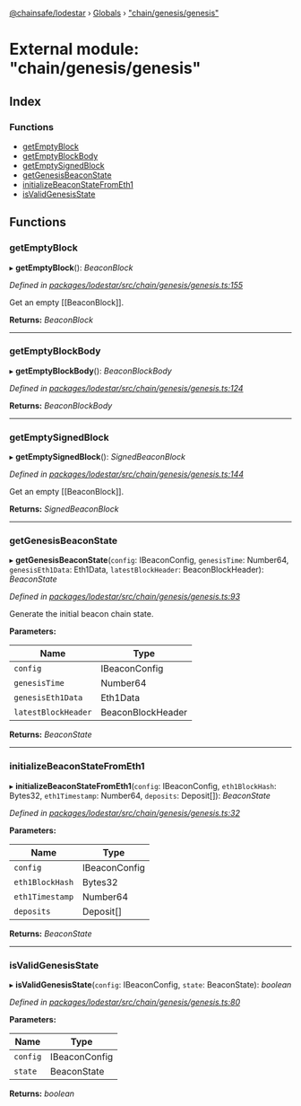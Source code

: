 [@chainsafe/lodestar](../README.md) › [Globals](../globals.md) › ["chain/genesis/genesis"](_chain_genesis_genesis_.md)

# External module: "chain/genesis/genesis"

## Index

### Functions

* [getEmptyBlock](_chain_genesis_genesis_.md#getemptyblock)
* [getEmptyBlockBody](_chain_genesis_genesis_.md#getemptyblockbody)
* [getEmptySignedBlock](_chain_genesis_genesis_.md#getemptysignedblock)
* [getGenesisBeaconState](_chain_genesis_genesis_.md#getgenesisbeaconstate)
* [initializeBeaconStateFromEth1](_chain_genesis_genesis_.md#initializebeaconstatefrometh1)
* [isValidGenesisState](_chain_genesis_genesis_.md#isvalidgenesisstate)

## Functions

###  getEmptyBlock

▸ **getEmptyBlock**(): *BeaconBlock*

*Defined in [packages/lodestar/src/chain/genesis/genesis.ts:155](https://github.com/ChainSafe/lodestar/blob/aa20a3bfb/packages/lodestar/src/chain/genesis/genesis.ts#L155)*

Get an empty [[BeaconBlock]].

**Returns:** *BeaconBlock*

___

###  getEmptyBlockBody

▸ **getEmptyBlockBody**(): *BeaconBlockBody*

*Defined in [packages/lodestar/src/chain/genesis/genesis.ts:124](https://github.com/ChainSafe/lodestar/blob/aa20a3bfb/packages/lodestar/src/chain/genesis/genesis.ts#L124)*

**Returns:** *BeaconBlockBody*

___

###  getEmptySignedBlock

▸ **getEmptySignedBlock**(): *SignedBeaconBlock*

*Defined in [packages/lodestar/src/chain/genesis/genesis.ts:144](https://github.com/ChainSafe/lodestar/blob/aa20a3bfb/packages/lodestar/src/chain/genesis/genesis.ts#L144)*

Get an empty [[BeaconBlock]].

**Returns:** *SignedBeaconBlock*

___

###  getGenesisBeaconState

▸ **getGenesisBeaconState**(`config`: IBeaconConfig, `genesisTime`: Number64, `genesisEth1Data`: Eth1Data, `latestBlockHeader`: BeaconBlockHeader): *BeaconState*

*Defined in [packages/lodestar/src/chain/genesis/genesis.ts:93](https://github.com/ChainSafe/lodestar/blob/aa20a3bfb/packages/lodestar/src/chain/genesis/genesis.ts#L93)*

Generate the initial beacon chain state.

**Parameters:**

Name | Type |
------ | ------ |
`config` | IBeaconConfig |
`genesisTime` | Number64 |
`genesisEth1Data` | Eth1Data |
`latestBlockHeader` | BeaconBlockHeader |

**Returns:** *BeaconState*

___

###  initializeBeaconStateFromEth1

▸ **initializeBeaconStateFromEth1**(`config`: IBeaconConfig, `eth1BlockHash`: Bytes32, `eth1Timestamp`: Number64, `deposits`: Deposit[]): *BeaconState*

*Defined in [packages/lodestar/src/chain/genesis/genesis.ts:32](https://github.com/ChainSafe/lodestar/blob/aa20a3bfb/packages/lodestar/src/chain/genesis/genesis.ts#L32)*

**Parameters:**

Name | Type |
------ | ------ |
`config` | IBeaconConfig |
`eth1BlockHash` | Bytes32 |
`eth1Timestamp` | Number64 |
`deposits` | Deposit[] |

**Returns:** *BeaconState*

___

###  isValidGenesisState

▸ **isValidGenesisState**(`config`: IBeaconConfig, `state`: BeaconState): *boolean*

*Defined in [packages/lodestar/src/chain/genesis/genesis.ts:80](https://github.com/ChainSafe/lodestar/blob/aa20a3bfb/packages/lodestar/src/chain/genesis/genesis.ts#L80)*

**Parameters:**

Name | Type |
------ | ------ |
`config` | IBeaconConfig |
`state` | BeaconState |

**Returns:** *boolean*
